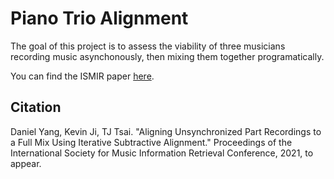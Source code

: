 # Piano Trio Alignment

The goal of this project is to assess the viability of three musicians recording music asynchonously, then mixing them together programatically.

You can find the ISMIR paper [here](http://pages.hmc.edu/ttsai/assets/PianoTrioAlignment_ismir2021.pdf).

## Citation

Daniel Yang, Kevin Ji, TJ Tsai. "Aligning Unsynchronized Part Recordings to a Full Mix Using Iterative Subtractive Alignment." Proceedings of the International Society for Music Information Retrieval Conference, 2021, to appear.


